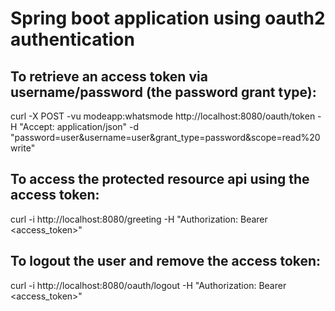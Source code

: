 # Spring boot application using oauth2 authentication

## To retrieve an access token via username/password (the password grant type):

curl -X POST -vu modeapp:whatsmode http://localhost:8080/oauth/token -H "Accept: application/json" -d "password=user&username=user&grant_type=password&scope=read%20write"

## To access the protected resource api using the access token:

curl -i http://localhost:8080/greeting -H "Authorization: Bearer <access_token>"

## To logout the user and remove the access token:

curl -i http://localhost:8080/oauth/logout -H "Authorization: Bearer <access_token>"
